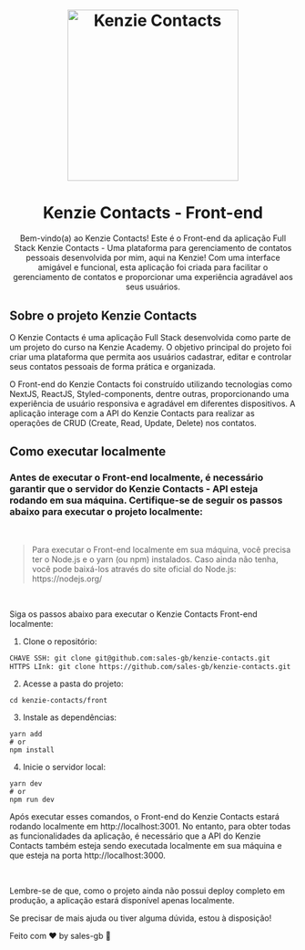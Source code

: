 <h1 align="center">
  <img alt="Kenzie Contacts" title="Kenzie Contacts" src="https://res.cloudinary.com/dhavjx2gp/image/upload/v1691377967/logo-default_kgxhwy.svg" width="300px" />
</h1>

<h1 align="center">
  Kenzie Contacts - Front-end
</h1>

<p align="center">
  Bem-vindo(a) ao Kenzie Contacts! Este é o Front-end da aplicação Full Stack Kenzie Contacts - Uma plataforma para gerenciamento de contatos pessoais desenvolvida por mim, aqui na Kenzie! Com uma interface amigável e funcional, esta aplicação foi criada para facilitar o gerenciamento de contatos e proporcionar uma experiência agradável aos seus usuários.
</p>

## Sobre o projeto Kenzie Contacts

O Kenzie Contacts é uma aplicação Full Stack desenvolvida como parte de um projeto do curso na Kenzie Academy. O objetivo principal do projeto foi criar uma plataforma que permita aos usuários cadastrar, editar e controlar seus contatos pessoais de forma prática e organizada.

O Front-end do Kenzie Contacts foi construído utilizando tecnologias como NextJS, ReactJS, Styled-components, dentre outras, proporcionando uma experiência de usuário responsiva e agradável em diferentes dispositivos. A aplicação interage com a API do Kenzie Contacts para realizar as operações de CRUD (Create, Read, Update, Delete) nos contatos.

## Como executar localmente

### Antes de executar o Front-end localmente, é necessário garantir que o servidor do Kenzie Contacts - API esteja rodando em sua máquina. Certifique-se de seguir os passos abaixo para executar o projeto localmente:

<br>

<blockquote> Para executar o Front-end localmente em sua máquina, você precisa ter o Node.js e o yarn (ou npm) instalados. Caso ainda não tenha, você pode baixá-los através do site oficial do Node.js: https://nodejs.org/ </blockquote>

<br>

Siga os passos abaixo para executar o Kenzie Contacts Front-end localmente:

1. Clone o repositório:

```bash
CHAVE SSH: git clone git@github.com:sales-gb/kenzie-contacts.git
HTTPS LInk: git clone https://github.com/sales-gb/kenzie-contacts.git
```

2. Acesse a pasta do projeto:

```
cd kenzie-contacts/front
```

3. Instale as dependências:

```
yarn add
# or
npm install
```

4. Inicie o servidor local:


````
yarn dev
# or
npm run dev
````

Após executar esses comandos, o Front-end do Kenzie Contacts estará rodando localmente em http://localhost:3001. No entanto, para obter todas as funcionalidades da aplicação, é necessário que a API do Kenzie Contacts também esteja sendo executada localmente em sua máquina e que esteja na porta http://localhost:3000.

<br>

Lembre-se de que, como o projeto ainda não possui deploy completo em produção, a aplicação estará disponível apenas localmente.

Se precisar de mais ajuda ou tiver alguma dúvida, estou à disposição!

Feito com ♥ by sales-gb :wave:
